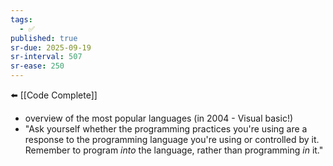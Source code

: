 ```yaml
---
tags:
  - ✅
published: true
sr-due: 2025-09-19
sr-interval: 507
sr-ease: 250
---
```

⬅️ [[Code Complete]]

- overview of the most popular languages (in 2004 - Visual basic!)
- "Ask yourself whether the programming practices you're using are a response to the programming language you're using or controlled by it. Remember to program *into* the language, rather than programming *in* it."